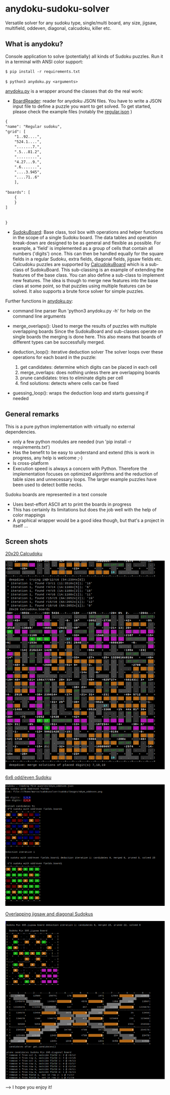 # anydoku-sudoku-solver
Versatile solver for any sudoku type, single/multi board, any size, jigsaw, multifield, oddeven, diagonal, calcudoku, killer etc.

What is anydoku?
----------------

Console application to solve (potentially) all kinds of Sudoku puzzles. 
Run it in a terminal with ANSI color support: 

````
$ pip install -r requirements.txt

$ python3 anydoku.py <arguments> 
````

[anydoku.py](anydoku.py) is a wrapper around the classes that do the real work:

* [BoardReader](Sudoku/BoardReader.py): reader for anydoku JSON files. 
    You have to write a JSON input file to define a puzzle you want to get solved. 
    To get started, please check the example files (notably the [regular.json](puzzles/regular.json) ) 

````
{
"name": "Regular sudoku",
"grid": [
	"1..92....", 
	"524.1....",
	".......7.",
	".5...81.2",
	".........",
	"4.27...9.",
	".6.......",
	"....3.945",
	"....71..6"
	],

"boards": [ 
	{
	}
] 


}
````

* [SudokuBoard](Sudoku/SudokuBoard.py): Base class, tool box with operations and helper functions in the scope of a single Sudoku board. 
    The data tables and operation break-down are designed to be as general and flexible as possible.
    For example, a 'field' is implemented as a group of cells that contain all numbers ('digits') once.
    This can then be handled equally for the square fields in a regular Sudoku, extra fields, diagonal fields, jigsaw fields etc.
    Calcudoku puzzles are supported by [CalcudokuBoard](Sudoku/CalcudokuBoard.py) which is a sub-class of SudokuBoard. This sub-classing is an example
    of extending the features of the base class. You can also define a sub-class to implement new features. The idea is though 
    to merge new features into the base class at some point, so that puzzles using multiple features can be solved. 
    It also supports a brute force solver for simple puzzles.

Further functions in [anydoku.py](anydoku.py):

* command line parser
    Run 'python3 anydoku.py -h' for help on the command line arguments

* merge_overlaps(): Used to merge the results of puzzles with multiple overlapping boards
    Since the SudokuBoard and sub-classes operate on single boards the merging is done here. This also means that boards of 
    different types can be successfully merged. 
    
* deduction_loop(): iterative deduction solver
    The solver loops over these operations for each board in the puzzle:
    1. get candidates:    determine which digits can be placed in each cell
    2. merge_overlaps:    does nothing unless there are overlapping boards 
    3. prune candidates:  tries to eliminate digits per cell
    4. find solutions:    detects where cells can be fixed 
    
* guessing_loop(): wraps the deduction loop and starts guessing if needed

General remarks
---------------

This is a pure python implementation with virtually no external dependencies.
* only a few python modules are needed (run 'pip install -r requirements.txt') 
* Has the benefit to be easy to understand and extend (this is work in progress, any help is welcome ;-)
* Is cross-platform
* Execution speed is always a concern with Python. Therefore the implementation focuses on optimized algorithms and the 
  reduction of table sizes and unnecessary loops. The larger example puzzles have been used to detect bottle necks.

Sudoku boards are represented in a text console
* Uses best-effort ASCII art to print the boards in progress
* This has certainly its limitations but does the job well with the help of color mappings
* A graphical wrapper would be a good idea though, but that's a project in itself ...  

Screen shots
------------

[20x20 Calcudoku](images/screenshot1.png)
<p><img src="images/screenshot1.png"></p>

[6x6 odd/even Sudoku](images/screenshot2.png)
<p><img src="images/screenshot2.png"></p>

[Overlapping jigsaw and diagonal Sudokus](images/screenshot3.png)
<p><img src="images/screenshot3.png"></p>



--> I hope you enjoy it!
